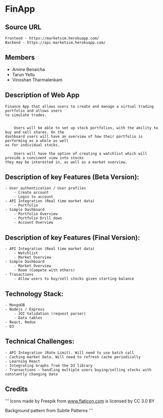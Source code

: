 # FinApp

## Source URL
	Frontend - https://marketsim.herokuapp.com/
	Backend - https://api-marketsim.herokuapp.com/

## Members
 - Amine Benaicha
 - Tarun Yellu 
 - Vinoshan Tharmalenkam

## Description of Web App
	Finance App that allows users to create and manage a virtual trading portfolio and allows users
	to simulate trades.
	    
	     
	    Users will be able to set up stock portfolios, with the ability to buy and sell shares. On the 
	dashboard users will have an overview of how their portfolio is performing as a whole as well
	as for individual stocks. 
	    
	    Users will have the option of creating a watchlist which will provide a convinent view into stocks
	they may be interested in, as well as a market overview.
	
	
	

## Description of key Features (Beta Version):
	- User authentication / User profiles
		- Create account
		- Login to account
	- API Integration (Real time market data)
		- Portfolio
	- Simple Dashboard
		- Portfolio Overview 
		- Portfolio Drill down
		- Account Overview


## Description of key Features (Final Version):
	- API Integration (Real time market data)
		- Watchlist
		- Market Overview
	- Simple Dashboard
		- Market Overview
		- Room (Compete with others)
	- Trasactions
		- Allow users to buy/sell stocks given starting balance


## Technology Stack:
	- MongoDB
	- Nodejs / Express
		- JOI Validation (request parser)
		- Data tables
	- React, Redux
	- D3


## Technical Challenges:
	- API Integration (Rate Limit). Will need to use batch call
    - Caching market Data. Will need to refresh cache periodically
	- Learning React
	- Integrating Graphs from the D3 library
	- Transactions - handling multiple users buying/selling stocks with constantly changing data
	
## Credits

'''
Icons made by Freepik from www.flaticon.com is licensed by CC 3.0 BY

Background pattern from Subtle Patterns
'''